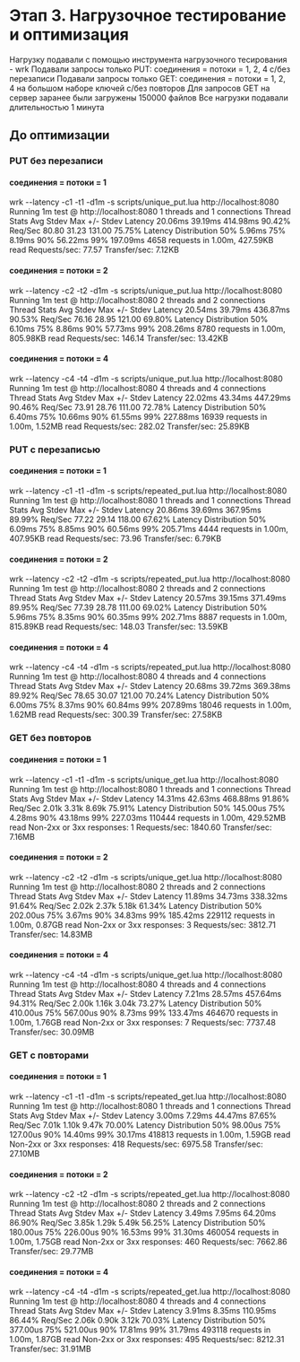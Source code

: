 # Этап 3. Нагрузочное тестирование и оптимизация
Нагрузку подавали с помощью инструмента нагрузочного тесирования - wrk
Подавали запросы только PUT: соединения = потоки = 1, 2, 4 c/без перезаписи
Подавали запросы только GET: соединения = потоки = 1, 2, 4 на большом наборе ключей с/без повторов
Для запросов GET на сервер заранее были загружены 150000 файлов
Все нагрузки подавали длительностью 1 минута
## До оптимизации
### PUT без перезаписи

#### соединения = потоки = 1
wrk --latency -c1 -t1 -d1m -s scripts/unique_put.lua http://localhost:8080
Running 1m test @ http://localhost:8080
  1 threads and 1 connections
  Thread Stats   Avg      Stdev     Max   +/- Stdev
    Latency    20.06ms   39.19ms 414.98ms   90.42%
    Req/Sec    80.80     31.23   131.00     75.75%
  Latency Distribution
     50%    5.96ms
     75%    8.19ms
     90%   56.22ms
     99%  197.09ms
  4658 requests in 1.00m, 427.59KB read
Requests/sec:     77.57
Transfer/sec:      7.12KB

#### соединения = потоки = 2
wrk --latency -c2 -t2 -d1m -s scripts/unique_put.lua http://localhost:8080
Running 1m test @ http://localhost:8080
  2 threads and 2 connections
  Thread Stats   Avg      Stdev     Max   +/- Stdev
    Latency    20.54ms   39.79ms 436.87ms   90.53%
    Req/Sec    76.16     28.95   121.00     69.80%
  Latency Distribution
     50%    6.10ms
     75%    8.86ms
     90%   57.73ms
     99%  208.26ms
  8780 requests in 1.00m, 805.98KB read
Requests/sec:    146.14
Transfer/sec:     13.42KB

#### соединения = потоки = 4
wrk --latency -c4 -t4 -d1m -s scripts/unique_put.lua http://localhost:8080
Running 1m test @ http://localhost:8080
  4 threads and 4 connections
  Thread Stats   Avg      Stdev     Max   +/- Stdev
    Latency    22.02ms   43.34ms 447.29ms   90.46%
    Req/Sec    73.91     28.76   111.00     72.78%
  Latency Distribution
     50%    6.40ms
     75%   10.66ms
     90%   61.55ms
     99%  227.88ms
  16939 requests in 1.00m, 1.52MB read
Requests/sec:    282.02
Transfer/sec:     25.89KB

### PUT c перезаписью

#### соединения = потоки = 1
wrk --latency -c1 -t1 -d1m -s scripts/repeated_put.lua http://localhost:8080
Running 1m test @ http://localhost:8080
  1 threads and 1 connections
  Thread Stats   Avg      Stdev     Max   +/- Stdev
    Latency    20.86ms   39.69ms 367.95ms   89.99%
    Req/Sec    77.22     29.14   118.00     67.62%
  Latency Distribution
     50%    6.09ms
     75%    8.85ms
     90%   60.56ms
     99%  205.71ms
  4444 requests in 1.00m, 407.95KB read
Requests/sec:     73.96
Transfer/sec:      6.79KB

#### соединения = потоки = 2
wrk --latency -c2 -t2 -d1m -s scripts/repeated_put.lua http://localhost:8080
Running 1m test @ http://localhost:8080
  2 threads and 2 connections
  Thread Stats   Avg      Stdev     Max   +/- Stdev
    Latency    20.57ms   39.15ms 371.49ms   89.95%
    Req/Sec    77.39     28.78   111.00     69.02%
  Latency Distribution
     50%    5.96ms
     75%    8.35ms
     90%   60.35ms
     99%  202.71ms
  8887 requests in 1.00m, 815.89KB read
Requests/sec:    148.03
Transfer/sec:     13.59KB

#### соединения = потоки = 4
wrk --latency -c4 -t4 -d1m -s scripts/repeated_put.lua http://localhost:8080
Running 1m test @ http://localhost:8080
  4 threads and 4 connections
  Thread Stats   Avg      Stdev     Max   +/- Stdev
    Latency    20.68ms   39.72ms 369.38ms   89.92%
    Req/Sec    78.65     30.07   121.00     70.24%
  Latency Distribution
     50%    6.00ms
     75%    8.37ms
     90%   60.84ms
     99%  207.89ms
  18046 requests in 1.00m, 1.62MB read
Requests/sec:    300.39
Transfer/sec:     27.58KB

### GET без повторов

#### соединения = потоки = 1
wrk --latency -c1 -t1 -d1m -s scripts/unique_get.lua http://localhost:8080
Running 1m test @ http://localhost:8080
  1 threads and 1 connections
  Thread Stats   Avg      Stdev     Max   +/- Stdev
    Latency    14.31ms   42.63ms 468.88ms   91.86%
    Req/Sec     2.01k     3.31k    8.69k    75.91%
  Latency Distribution
     50%  145.00us
     75%    4.28ms
     90%   43.18ms
     99%  227.03ms
  110444 requests in 1.00m, 429.52MB read
  Non-2xx or 3xx responses: 1
Requests/sec:   1840.60
Transfer/sec:      7.16MB

#### соединения = потоки = 2
wrk --latency -c2 -t2 -d1m -s scripts/unique_get.lua http://localhost:8080
Running 1m test @ http://localhost:8080
  2 threads and 2 connections
  Thread Stats   Avg      Stdev     Max   +/- Stdev
    Latency    11.89ms   34.73ms 338.32ms   91.64%
    Req/Sec     2.02k     2.37k    5.18k    61.34%
  Latency Distribution
     50%  202.00us
     75%    3.67ms
     90%   34.83ms
     99%  185.42ms
  229112 requests in 1.00m, 0.87GB read
  Non-2xx or 3xx responses: 3
Requests/sec:   3812.71
Transfer/sec:     14.83MB

#### соединения = потоки = 4
wrk --latency -c4 -t4 -d1m -s scripts/unique_get.lua http://localhost:8080
Running 1m test @ http://localhost:8080
  4 threads and 4 connections
  Thread Stats   Avg      Stdev     Max   +/- Stdev
    Latency     7.21ms   28.57ms 457.64ms   94.31%
    Req/Sec     2.00k     1.16k    3.04k    73.27%
  Latency Distribution
     50%  410.00us
     75%  567.00us
     90%    8.73ms
     99%  133.47ms
  464670 requests in 1.00m, 1.76GB read
  Non-2xx or 3xx responses: 7
Requests/sec:   7737.48
Transfer/sec:     30.09MB

### GET c повторами

#### соединения = потоки = 1
wrk --latency -c1 -t1 -d1m -s scripts/repeated_get.lua http://localhost:8080
Running 1m test @ http://localhost:8080
  1 threads and 1 connections
  Thread Stats   Avg      Stdev     Max   +/- Stdev
    Latency     3.00ms    7.29ms  44.47ms   87.65%
    Req/Sec     7.01k     1.10k    9.47k    70.00%
  Latency Distribution
     50%   98.00us
     75%  127.00us
     90%   14.40ms
     99%   30.17ms
  418813 requests in 1.00m, 1.59GB read
  Non-2xx or 3xx responses: 418
Requests/sec:   6975.58
Transfer/sec:     27.10MB

#### соединения = потоки = 2
wrk --latency -c2 -t2 -d1m -s scripts/repeated_get.lua http://localhost:8080
Running 1m test @ http://localhost:8080
  2 threads and 2 connections
  Thread Stats   Avg      Stdev     Max   +/- Stdev
    Latency     3.49ms    7.95ms  64.20ms   86.90%
    Req/Sec     3.85k     1.29k    5.49k    56.25%
  Latency Distribution
     50%  180.00us
     75%  226.00us
     90%   16.53ms
     99%   31.30ms
  460054 requests in 1.00m, 1.75GB read
  Non-2xx or 3xx responses: 460
Requests/sec:   7662.86
Transfer/sec:     29.77MB

#### соединения = потоки = 4
wrk --latency -c4 -t4 -d1m -s scripts/repeated_get.lua http://localhost:8080
Running 1m test @ http://localhost:8080
  4 threads and 4 connections
  Thread Stats   Avg      Stdev     Max   +/- Stdev
    Latency     3.91ms    8.35ms 110.95ms   86.44%
    Req/Sec     2.06k     0.90k    3.12k    70.03%
  Latency Distribution
     50%  377.00us
     75%  521.00us
     90%   17.81ms
     99%   31.79ms
  493118 requests in 1.00m, 1.87GB read
  Non-2xx or 3xx responses: 495
Requests/sec:   8212.31
Transfer/sec:     31.91MB